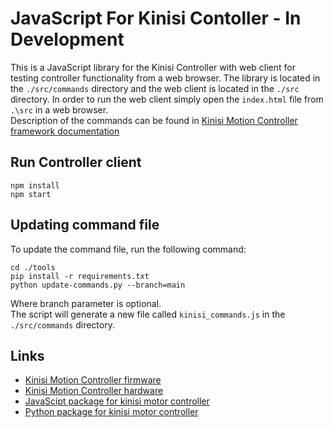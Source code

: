 JavaScript For Kinisi Contoller - In Development
============
This is a JavaScript library for the Kinisi Controller with web client for testing controller functionality from a web browser.
The library is located in the `./src/commands` directory and the web client is located in the `./src` directory.
In order to run the web client simply open the `index.html` file from `.\src` in a web browser.\
Description of the commands can be found in [Kinisi Motion Controller framework documentation](https://raw.githubusercontent.com/szolotykh/kinisi-motor-controller-firmware/command-script/commands.md)

## Run Controller client
```
npm install
npm start
```

## Updating command file
To update the command file, run the following command:
```
cd ./tools
pip install -r requirements.txt
python update-commands.py --branch=main
```
Where branch parameter is optional.\
The script will generate a new file called `kinisi_commands.js` in the `./src/commands` directory.

## Links
- [Kinisi Motion Controller firmware](https://github.com/szolotykh/kinisi-motor-controller-firmware)
- [Kinisi Motion Controller hardware](https://github.com/szolotykh/kinisi-motor-controller-board)
- [JavaScipt package for kinisi motor controller](https://github.com/szolotykh/jskinisi)
- [Python package for kinisi motor controller](https://github.com/szolotykh/pykinisi)